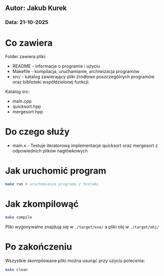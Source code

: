 ## Autor: Jakub Kurek

### Data: 21-10-2025

# Co zawiera

Folder zawiera pliki:

- README - informacje o programie i użyciu
- Makefile - kompilacja, uruchamianie, archiwizacja programów
- src/ - katalog zawierający pliki źródłowe poszczególnych programów oraz biblioteki współdzielonej funkcji:

Katalog src:

- main.cpp
- quicksort.hpp
- mergesort.hpp

# Do czego służy

- main.x - Testuje iteratorową implementacje quicksort oraz mergesort z odpowiednich plików nagłówkowych

# Jak uruchomić program

```bash
make run # uruchomienie programu z testami
```

# Jak zkompilowąć

```bash
make compile
```

Pliki wygonywalne znajdują się w `./target/exe/` a pliki obj w `./target/obj/`

# Po zakończeniu

Wszystkie skompilowane pliki można usunąć przy uzyciu polecenia:

```bash
make clean
```

